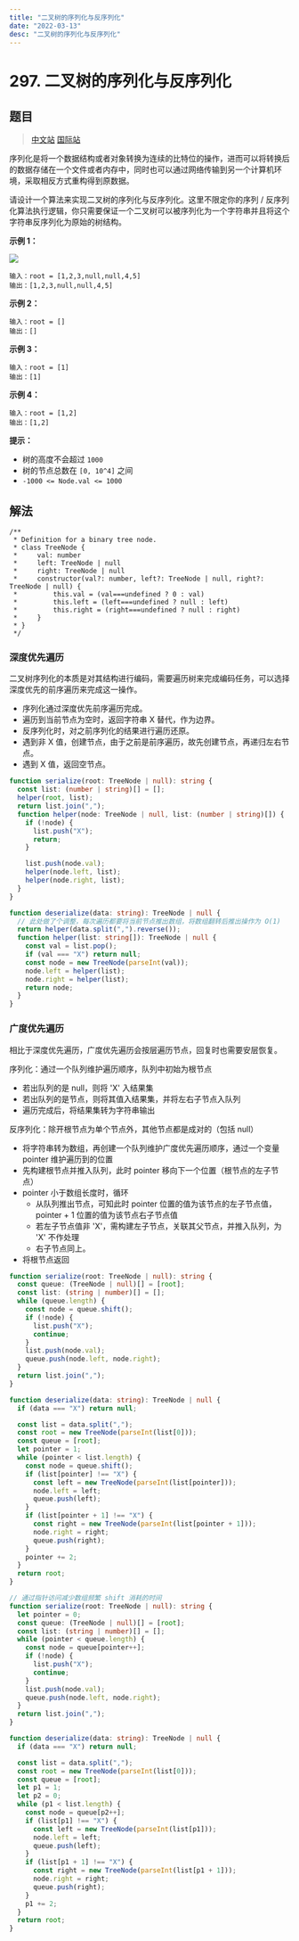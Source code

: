 ```yaml
---
title: "二叉树的序列化与反序列化"
date: "2022-03-13"
desc: "二叉树的序列化与反序列化"
---
```


# 297. 二叉树的序列化与反序列化

## 题目

> [中文站](https://leetcode-cn.com/problems/serialize-and-deserialize-binary-tree/) [国际站](https://leetcode.com/problems/serialize-and-deserialize-binary-tree/)

序列化是将一个数据结构或者对象转换为连续的比特位的操作，进而可以将转换后的数据存储在一个文件或者内存中，同时也可以通过网络传输到另一个计算机环境，采取相反方式重构得到原数据。

请设计一个算法来实现二叉树的序列化与反序列化。这里不限定你的序列 / 反序列化算法执行逻辑，你只需要保证一个二叉树可以被序列化为一个字符串并且将这个字符串反序列化为原始的树结构。

**示例 1：**

![](https://youyas-cos-1254423828.cos.ap-guangzhou.myqcloud.com/images/leetcode-solution/leetcode_297_image_1.jpeg)

```
输入：root = [1,2,3,null,null,4,5]
输出：[1,2,3,null,null,4,5]
```

**示例 2：**

```
输入：root = []
输出：[]
```

**示例 3：**

```
输入：root = [1]
输出：[1]
```

**示例 4：**

```
输入：root = [1,2]
输出：[1,2]
```

**提示：**

- 树的高度不会超过 `1000`
- 树的节点总数在 `[0, 10^4]` 之间
- `-1000 <= Node.val <= 1000`

## 解法

```
/**
 * Definition for a binary tree node.
 * class TreeNode {
 *     val: number
 *     left: TreeNode | null
 *     right: TreeNode | null
 *     constructor(val?: number, left?: TreeNode | null, right?: TreeNode | null) {
 *         this.val = (val===undefined ? 0 : val)
 *         this.left = (left===undefined ? null : left)
 *         this.right = (right===undefined ? null : right)
 *     }
 * }
 */
```

### 深度优先遍历

二叉树序列化的本质是对其结构进行编码，需要遍历树来完成编码任务，可以选择深度优先的前序遍历来完成这一操作。

- 序列化通过深度优先前序遍历完成。
- 遍历到当前节点为空时，返回字符串 X 替代，作为边界。
- 反序列化时，对之前序列化的结果进行遍历还原。
- 遇到非 X 值，创建节点，由于之前是前序遍历，故先创建节点，再递归左右节点。
- 遇到 X 值，返回空节点。

```typescript
function serialize(root: TreeNode | null): string {
  const list: (number | string)[] = [];
  helper(root, list);
  return list.join(",");
  function helper(node: TreeNode | null, list: (number | string)[]) {
    if (!node) {
      list.push("X");
      return;
    }

    list.push(node.val);
    helper(node.left, list);
    helper(node.right, list);
  }
}

function deserialize(data: string): TreeNode | null {
  // 此处做了个调整，每次遍历都要将当前节点推出数组，将数组翻转后推出操作为 O(1)
  return helper(data.split(",").reverse());
  function helper(list: string[]): TreeNode | null {
    const val = list.pop();
    if (val === "X") return null;
    const node = new TreeNode(parseInt(val));
    node.left = helper(list);
    node.right = helper(list);
    return node;
  }
}
```

### 广度优先遍历

相比于深度优先遍历，广度优先遍历会按层遍历节点，回复时也需要安层恢复。

序列化：通过一个队列维护遍历顺序，队列中初始为根节点

- 若出队列的是 null，则将 'X' 入结果集
- 若出队列的是节点，则将其值入结果集，并将左右子节点入队列
- 遍历完成后，将结果集转为字符串输出

反序列化：除开根节点为单个节点外，其他节点都是成对的（包括 null）

- 将字符串转为数组，再创建一个队列维护广度优先遍历顺序，通过一个变量 pointer 维护遍历到的位置
- 先构建根节点并推入队列，此时 pointer 移向下一个位置（根节点的左子节点）
- pointer 小于数组长度时，循环
  - 从队列推出节点，可知此时 pointer 位置的值为该节点的左子节点值，pointer + 1 位置的值为该节点右子节点值
  - 若左子节点值非 'X'，需构建左子节点，关联其父节点，并推入队列，为 'X' 不作处理
  - 右子节点同上。
- 将根节点返回

```typescript
function serialize(root: TreeNode | null): string {
  const queue: (TreeNode | null)[] = [root];
  const list: (string | number)[] = [];
  while (queue.length) {
    const node = queue.shift();
    if (!node) {
      list.push("X");
      continue;
    }
    list.push(node.val);
    queue.push(node.left, node.right);
  }
  return list.join(",");
}

function deserialize(data: string): TreeNode | null {
  if (data === "X") return null;

  const list = data.split(",");
  const root = new TreeNode(parseInt(list[0]));
  const queue = [root];
  let pointer = 1;
  while (pointer < list.length) {
    const node = queue.shift();
    if (list[pointer] !== "X") {
      const left = new TreeNode(parseInt(list[pointer]));
      node.left = left;
      queue.push(left);
    }
    if (list[pointer + 1] !== "X") {
      const right = new TreeNode(parseInt(list[pointer + 1]));
      node.right = right;
      queue.push(right);
    }
    pointer += 2;
  }
  return root;
}

// 通过指针访问减少数组频繁 shift 消耗的时间
function serialize(root: TreeNode | null): string {
  let pointer = 0;
  const queue: (TreeNode | null)[] = [root];
  const list: (string | number)[] = [];
  while (pointer < queue.length) {
    const node = queue[pointer++];
    if (!node) {
      list.push("X");
      continue;
    }
    list.push(node.val);
    queue.push(node.left, node.right);
  }
  return list.join(",");
}

function deserialize(data: string): TreeNode | null {
  if (data === "X") return null;

  const list = data.split(",");
  const root = new TreeNode(parseInt(list[0]));
  const queue = [root];
  let p1 = 1;
  let p2 = 0;
  while (p1 < list.length) {
    const node = queue[p2++];
    if (list[p1] !== "X") {
      const left = new TreeNode(parseInt(list[p1]));
      node.left = left;
      queue.push(left);
    }
    if (list[p1 + 1] !== "X") {
      const right = new TreeNode(parseInt(list[p1 + 1]));
      node.right = right;
      queue.push(right);
    }
    p1 += 2;
  }
  return root;
}
```